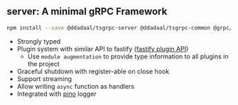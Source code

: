 ## server: A minimal gRPC Framework

```bash
npm install --save @ddadaal/tsgrpc-server @ddadaal/tsgrpc-common @grpc/grpc-js
```

- Strongly typed
- Plugin system with similar API to fastify ([fastify plugin API](https://www.fastify.io/docs/latest/Plugins/))
  - Use `module augmentation` to provide type information to all plugins in the project
- Graceful shutdown with register-able on close hook
- Support streaming
- Allow writing `async` function as handlers
- Integrated with [pino](https://github.com/pinojs/pino) logger